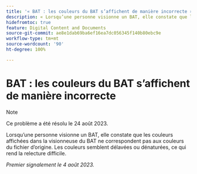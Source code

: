 ```yaml
---
title: '« BAT : les couleurs du BAT s’affichent de manière incorrecte »'
description: « Lorsqu’une personne visionne un BAT, elle constate que les couleurs affichées dans la visionneuse du BAT ne correspondent pas aux couleurs du fichier d’origine. Les couleurs semblent délavées ou dénaturées, ce qui rend la relecture difficile. »
hidefromtoc: true
feature: Digital Content and Documents
source-git-commit: ae8e1dab69ba6ef16ea7dc056345f140b80ebc9e
workflow-type: tm+mt
source-wordcount: '90'
ht-degree: 100%

---
```



# BAT : les couleurs du BAT s’affichent de manière incorrecte

<!--WF and WFP TOCs-->

>[!NOTE]
>
>Ce problème a été résolu le 24 août 2023.

Lorsqu’une personne visionne un BAT, elle constate que les couleurs affichées dans la visionneuse du BAT ne correspondent pas aux couleurs du fichier d’origine. Les couleurs semblent délavées ou dénaturées, ce qui rend la relecture difficile.

_Premier signalement le 4 août 2023._

